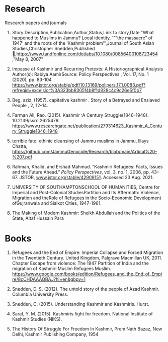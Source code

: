 # Research
Research papers and journals 

1. Story Description,Publication,Author,Status,Link to story,Date
"What happened to Muslims in Jammu? Local identity, ‘""the massacre” of 1947’ and the roots of the ‘Kashmir problem’",Journal of South Asian Studies,Christopher Snedden,Published 🙌,https://www.tandfonline.com/doi/abs/10.1080/00856400108723454 ,"May 8, 2007"

2. Impasse of Kashmir and Recurring Pretexts: A Historiographical Analysis Author(s): Rabiya AamirSource: Policy Perspectives , Vol. 17, No. 1 (2020), pp. 83-104
https://www.jstor.org/stable/pdf/10.13169/polipers.17.1.0083.pdf?refreqid=excelsior%3A323bb8305f4b8f1d828c4c9c26e5f0b7

3. Beg, aziz. (1957). capitative kashmir . Story of a Betrayed and Enslaved People , 2, 12–14. 

4. Farman Ali, Rao. (2015). Kashmir :A Century Struggle(1846-1948). 10.2139/ssrn.2625479. https://www.researchgate.net/publication/279314623_Kashmir_A_Century_Struggle1846-1948

5. terrible fate: ethinic cleansing of Jammu muslims in Jammu, Illays Chatta, https://github.com/JammuGenocide/Research/blob/main/Artical%20-%207.pdf 

6. Rahman, Khalid, and Ershad Mahmud. “Kashmiri Refugees: Facts, Issues and the Future Ahead.” <i>Policy Perspectives</i>, vol. 3, no. 1, 2006, pp. 43–67. JSTOR, www.jstor.org/stable/42909151. Accessed 23 Aug. 2021.

7. UNIVERSITY OF SOUTHAMPTONSCHOOL OF HUMANITIES, Centre for Imperial and Post-Colonial StudiesPartition and Its Aftermath: Violence, Migration and theRole  of  Refugees  in  the  Socio-Economic  Development  ofGujranwala and Sialkot Cities, 1947-1961. 

8. The Making of Modern Kashmir: Sheikh Abdullah and the Politics of the State, Altaf Hussain Para
# Books

1. Refugees and the End of Empire: Imperial Collapse and Forced Migration in the Twentieth Century. United Kingdom, Palgrave Macmillan UK, 2011. Chapter Escape from violence: The 1947 Partition of India and the migration of Kashmiri Muslim Refugees Muslim. https://www.google.com/books/edition/Refugees_and_the_End_of_Empire/8cCHDAAAQBAJ?hl=en&gbpv=1

2. Snedden, D. S. (2012). The untold story of the people of Azad Kashmir. Columbia University Press. 

3. Snedden, C. (2015). Understanding Kashmir and Kashmiris. Hurst. 

4. Saraf, Y. M. (2015). Kashmiris fight for freedom. National Institute of Kashmir Studies (NIKS).   

5. The History Of Struggle For Freedom In Kashmir, Prem Nath Bazaz, New Delhi, Kashmir Publishing Company, 1954

